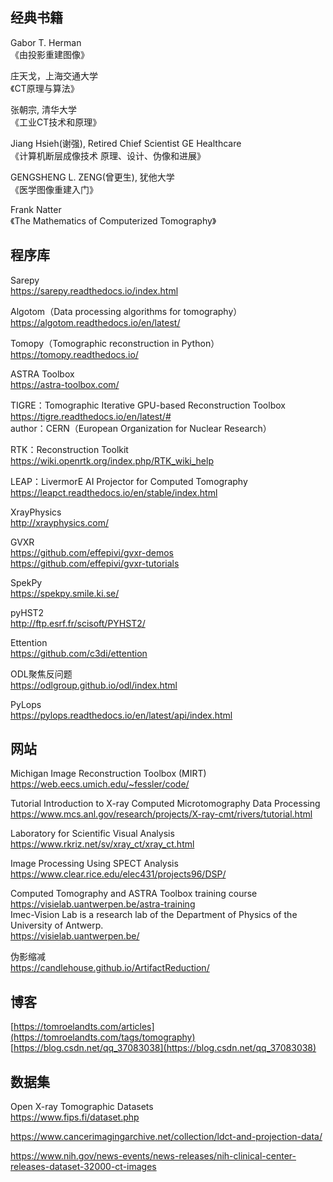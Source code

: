 ## 经典书籍
Gabor T. Herman    
《由投影重建图像》

庄天戈，上海交通大学     
《CT原理与算法》

张朝宗, 清华大学    
《工业CT技术和原理》

Jiang Hsieh(谢强), Retired Chief Scientist GE Healthcare        
《计算机断层成像技术  原理、设计、伪像和进展》

GENGSHENG L. ZENG(曾更生), 犹他大学           
《医学图像重建入门》

Frank Natter    
《The Mathematics of Computerized Tomography》

## 程序库
Sarepy     
https://sarepy.readthedocs.io/index.html     

Algotom（Data processing algorithms for tomography）    
https://algotom.readthedocs.io/en/latest/

Tomopy（Tomographic reconstruction in Python）    
https://tomopy.readthedocs.io/    

ASTRA Toolbox     
https://astra-toolbox.com/     

TIGRE：Tomographic Iterative GPU-based Reconstruction Toolbox     
https://tigre.readthedocs.io/en/latest/#     
author：CERN（European Organization for Nuclear Research）

RTK：Reconstruction Toolkit     
https://wiki.openrtk.org/index.php/RTK_wiki_help    

LEAP：LivermorE AI Projector for Computed Tomography     
https://leapct.readthedocs.io/en/stable/index.html

XrayPhysics    
http://xrayphysics.com/

GVXR   
https://github.com/effepivi/gvxr-demos     
https://github.com/effepivi/gvxr-tutorials      

SpekPy   
https://spekpy.smile.ki.se/

pyHST2      
http://ftp.esrf.fr/scisoft/PYHST2/    

Ettention    
https://github.com/c3di/ettention     

ODL聚焦反问题    
https://odlgroup.github.io/odl/index.html

PyLops    
https://pylops.readthedocs.io/en/latest/api/index.html

## 网站
Michigan Image Reconstruction Toolbox (MIRT)    
https://web.eecs.umich.edu/~fessler/code/

Tutorial Introduction to X-ray Computed Microtomography Data Processing     
https://www.mcs.anl.gov/research/projects/X-ray-cmt/rivers/tutorial.html

Laboratory for Scientific Visual Analysis    
https://www.rkriz.net/sv/xray_ct/xray_ct.html    

Image Processing Using SPECT Analysis     
https://www.clear.rice.edu/elec431/projects96/DSP/

Computed Tomography and ASTRA Toolbox training course      
https://visielab.uantwerpen.be/astra-training       
Imec-Vision Lab is a research lab of the Department of Physics of the University of Antwerp.    
https://visielab.uantwerpen.be/

伪影缩减      
https://candlehouse.github.io/ArtifactReduction/

## 博客
[https://tomroelandts.com/articles](https://tomroelandts.com/tags/tomography)      
[https://blog.csdn.net/qq_37083038](https://blog.csdn.net/qq_37083038)    

## 数据集
Open X-ray Tomographic Datasets    
https://www.fips.fi/dataset.php

https://www.cancerimagingarchive.net/collection/ldct-and-projection-data/

https://www.nih.gov/news-events/news-releases/nih-clinical-center-releases-dataset-32000-ct-images
